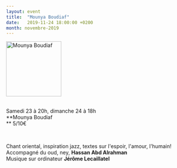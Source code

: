 ```yaml
---
layout: event
title:  "Mounya Boudiaf"
date:   2019-11-24 18:00:00 +0200
month: novembre-2019
---
```

<span style="font-weight:400;"><img class=" size-thumbnail wp-image-6827 alignleft" src="http://localhost/wpagendarts/wp-content/uploads/2019/06/mounya-boudiaf-1.jpg?w=150" alt="Mounya Boudiaf" width="150" height="150" srcset="http://localhost/wpagendarts/wp-content/uploads/2019/06/mounya-boudiaf-1.jpg 1287w, http://localhost/wpagendarts/wp-content/uploads/2019/06/mounya-boudiaf-1-300x300.jpg 300w, http://localhost/wpagendarts/wp-content/uploads/2019/06/mounya-boudiaf-1-1024x1024.jpg 1024w, http://localhost/wpagendarts/wp-content/uploads/2019/06/mounya-boudiaf-1-150x150.jpg 150w, http://localhost/wpagendarts/wp-content/uploads/2019/06/mounya-boudiaf-1-768x768.jpg 768w, http://localhost/wpagendarts/wp-content/uploads/2019/06/mounya-boudiaf-1-1200x1200.jpg 1200w" sizes="(max-width: 150px) 100vw, 150px" /></span>

<span style="font-weight:400;"><br /> Samedi 23 à 20h, dimanche 24 à 18h<br /> </span>**Mounya Boudiaf  
** <span style="font-weight:400;">5/10€</span>

&nbsp;

<span style="font-weight:400;">Chant oriental, inspiration jazz, textes sur l'espoir, l'amour, l'humain!<br /> </span><span style="font-weight:400;">Accompagné du oud, ney, <strong>Hassan Abd Alrahman</strong><br /> </span><span style="font-weight:400;">Musique sur ordinateur <strong>Jérôme Lecaillatel</strong></span>